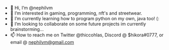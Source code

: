 - 👋 Hi, I’m @nephilvm
- 👀 I’m interested in gaming, programming, nft's and streetwear.
- 🌱 I’m currently learning how to program python on my own, java too! (:
- 💞️ I’m looking to collaborate on some future projects im currently brainstorming... 
- 📫 How to reach me on Twitter @thiccohlas, Discord @ $hikora#0777, or email @ nephilvm@gmail.com

<!---
nephilvm/nephilvm is a ✨ special ✨ repository because its `README.md` (this file) appears on your GitHub profile.
You can click the Preview link to take a look at your changes.
--->

